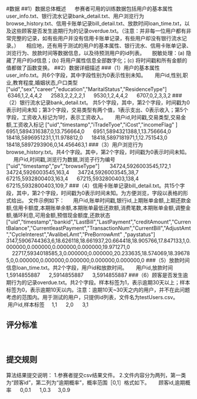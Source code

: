 #数据
##1）数据总体概述     
参赛者可用的训练数据包括用户的基本属性user_info.txt、银行流水记录bank_detail.txt、用户浏览行为browse_history.txt、信用卡账单记录bill_detail.txt、放款时间loan_time.txt，以及这些顾客是否发生逾期行为的记录overdue.txt。（注意：并非每一位用户都有非常完整的记录，如有些用户并没有信用卡账单记录，有些用户却没有银行流水记录。）     相应地，还有用于测试的用户的基本属性、银行流水、信用卡账单记录、浏览行为、放款时间等数据信息，以及待预测用户的id列表。     脱敏处理：(a) 隐藏了用户的id信息；(b) 将用户属性信息全部数字化；(c) 将时间戳和所有金额的值都做了函数变换。
##2）数据详细描述
###（1）用户的基本属性user_info.txt。共6个字段，其中字段性别为0表示性别未知。    
 用户id,性别,职业,教育程度,婚姻状态,户口类型
["uid","sex","career","education","MaritalStatus","ResidenceType"]  
 6346,1,2,4,4,2    
 2583,2,2,2,2,1    
 9530,1,2,4,4,2    
 6707,0,2,3,3,2
###（2）银行流水记录bank_detail.txt。
共5个字段，其中，第2个字段，时间戳为0表示时间未知；第3个字段，交易类型有两个值，1表示支出、0表示收入；第5个字段，工资收入标记为1时，表示工资收入。     
用户id,时间戳,交易类型,交易金额,工资收入标记
["uid","timestamp","iTradeTyoe","iCost","incomeFlag" ]    
6951,5894316387,0,13.756664,0     
6951,5894321388,1,13.756664,0     
18418,5896951231,1,11.978812,0     
18418,5897181971,1,12.751543,0     
18418,5897293906,0,14.456463,1
###（3）用户浏览行为browse_history.txt。共4个字段。其中，第2个字段，时间戳为0表示时间未知。     
用户id,时间戳,浏览行为数据,浏览子行为编号
["uid","timestamp","pv","browseType"]      
34724,5926003545,172,1     
34724,5926003545,163,4     
34724,5926003545,38,7     
67215,5932800403,163,4     
67215,5932800403,138,4     
67215,5932800403,109,7
###（4）信用卡账单记录bill_detail.txt。共15个字段，其中，第2个字段，时间戳为0表示时间未知。为方便浏览，字段以表格的形式给出。
文件示例如下：     
用户id,账单时间戳,银行id,上期账单金额,上期还款金额,信用卡额度,本期账单余额,本期账单最低还款额,消费笔数,本期账单金额,调整金额,循环利息,可用金额,预借现金额度,还款状态    
["uid","timestamp","bankid","LastBill","LastPayment","creditAmount","CurrentBalance","CurrentleastPayment","TransactionNum","CurrentBill","AdjustAmt","CycleInterest","AvalibeLAmt","PreBorrowAmt" ,"paystatus"]   
3147,5906744363,6,18.626118,18.661937,20.664418,18.905766,17.847133,1,0.000000,0.000000,0.000000,0.000000,19.971271,0     22717,5934018585,3,0.000000,0.000000,20.233635,18.574069,18.396785,0,0.000000,0.000000,0.000000,0.000000,0.000000,0
###（5）放款时间信息loan_time.txt。共2个字段，用户id和放款时间。    
 用户id,放款时间     
1,5914855887     
2,5914855887    
 3,5914855887
###（6）顾客是否发生逾期行为的记录overdue.txt。共2个字段。样本标签为1，表示逾期30天以上；样本标签为0，表示逾期10天以内。注意：逾期10天~30天之内的用户，并不在此问题考虑的范围内。用于测试的用户，只提供id列表，文件名为testUsers.csv。    
 用户id,样本标签    
1,1     
2,0     
3,1

## 评分标准
 



## 提交规则
算法结果提交说明： 1.参赛者提交csv结果文件。 2.文件内容分为两列，第一类为“顾客id”，第二列为“逾期概率”，概率范围［0,1］格式如下。     
顾客id,逾期概率     
0,0.1     
1,0.3    
3,0.9

